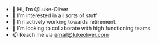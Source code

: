 - 👋 Hi, I’m @Luke-Oliver
- 👀 I’m interested in all sorts of stuff
- 🌱 I’m actively working towards retirement.
- 💞️ I’m looking to collaborate with high functioning teams.
- 📫 Reach me via email@lukeoliver.com

<!---
Luke-Oliver/Luke-Oliver is a ✨ special ✨ repository because its `README.md` (this file) appears on your GitHub profile.
You can click the Preview link to take a look at your changes.
--->
